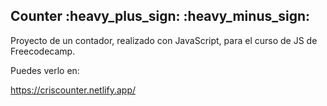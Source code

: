 <h2> Counter :heavy_plus_sign: :heavy_minus_sign: </h2>

Proyecto de un contador, realizado con JavaScript, para el curso de JS de Freecodecamp. 

Puedes verlo en:

https://criscounter.netlify.app/
